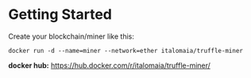 Getting Started
===============

Create your blockchain/miner like this:

```
docker run -d --name=miner --network=ether italomaia/truffle-miner
```

**docker hub:** https://hub.docker.com/r/italomaia/truffle-miner/